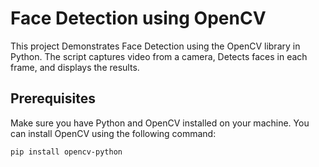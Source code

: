 # Face Detection using OpenCV

This project Demonstrates Face Detection using the OpenCV library in Python. The script captures video from a camera, Detects faces in each frame, and displays the results.

## Prerequisites

Make sure you have Python and OpenCV installed on your machine. You can install OpenCV using the following command:


```
pip install opencv-python
```